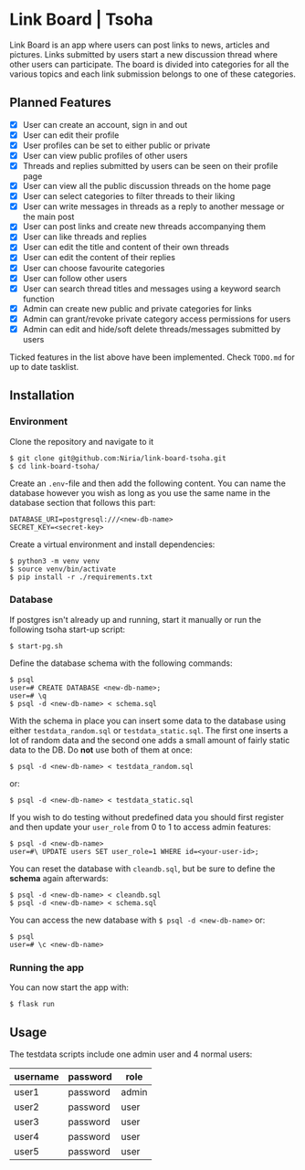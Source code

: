 # Link Board | Tsoha

Link Board is an app where users can post links to news, articles and pictures. Links 
submitted by users start a new discussion thread where other users can participate. The board 
is divided into categories for all the various topics and each link submission belongs to one
of these categories.


## Planned Features

- [x] User can create an account, sign in and out
- [x] User can edit their profile
- [x] User profiles can be set to either public or private
- [x] User can view public profiles of other users
- [x] Threads and replies submitted by users can be seen on their profile page
- [x] User can view all the public discussion threads on the home page
- [x] User can select categories to filter threads to their liking
- [x] User can write messages in threads as a reply to another message or the main post
- [x] User can post links and create new threads accompanying them
- [x] User can like threads and replies
- [x] User can edit the title and content of their own threads
- [x] User can edit the content of their replies
- [x] User can choose favourite categories
- [x] User can follow other users
- [x] User can search thread titles and messages using a keyword search function
- [x] Admin can create new public and private categories for links
- [x] Admin can grant/revoke private category access permissions for users
- [x] Admin can edit and hide/soft delete threads/messages submitted by users

Ticked features in the list above have been implemented. Check `TODO.md` for up to date tasklist.


## Installation
### Environment
Clone the repository and navigate to it
```
$ git clone git@github.com:Niria/link-board-tsoha.git
$ cd link-board-tsoha/
```

Create an `.env`-file and then add the following content. You can name the database however you wish as long as you use the same name in the database section that follows this part:
```
DATABASE_URI=postgresql:///<new-db-name>
SECRET_KEY=<secret-key>
```

Create a virtual environment and install dependencies:
```
$ python3 -m venv venv
$ source venv/bin/activate
$ pip install -r ./requirements.txt
```
### Database
If postgres isn't already up and running, start it manually or run the following tsoha start-up script:
```
$ start-pg.sh
```

Define the database schema with the following commands:
```
$ psql
user=# CREATE DATABASE <new-db-name>;
user=# \q
$ psql -d <new-db-name> < schema.sql
```

With the schema in place you can insert some data to the database using either `testdata_random.sql` or `testdata_static.sql`. The first one inserts a lot of random data and the second one adds a small amount of fairly static data to the DB. Do **not** use both of them at once:
```
$ psql -d <new-db-name> < testdata_random.sql
```
or:
```
$ psql -d <new-db-name> < testdata_static.sql
```

If you wish to do testing without predefined data you should first register and then update your `user_role` from 0 to 1 to access admin features:
```
$ psql -d <new-db-name> 
user=#\ UPDATE users SET user_role=1 WHERE id=<your-user-id>;
```


You can reset the database with `cleandb.sql`, but be sure to define the **schema** again afterwards:
```
$ psql -d <new-db-name> < cleandb.sql
$ psql -d <new-db-name> < schema.sql
```

You can access the new database with `$ psql -d <new-db-name>` or:
```
$ psql
user=# \c <new-db-name>
```


### Running the app

You can now start the app with:
```
$ flask run
```

## Usage

The testdata scripts include one admin user and 4 normal users:

| username | password | role  |
|----------|----------|-------|
| user1    | password | admin | 
| user2    | password | user  |
| user3    | password | user  |
| user4    | password | user  |
| user5    | password | user  |